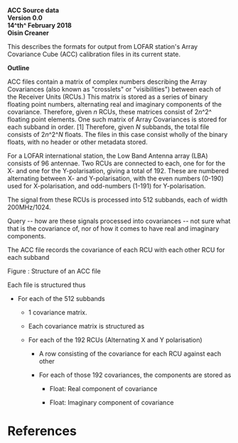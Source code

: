 **ACC Source data\
Version 0.0\
14^th^ February 2018\
Oisin Creaner**

This describes the formats for output from LOFAR station's Array
Covariance Cube (ACC) calibration files in its current state.

**Outline**

ACC files contain a matrix of complex numbers describing the Array
Covariances (also known as "crosslets" or "visibilities") between each
of the Receiver Units (RCUs.) This matrix is stored as a series of
binary floating point numbers, alternating real and imaginary components
of the covariance. Therefore, given *n* RCUs, these matrices consist of
2*n*^2^ floating point elements. One such matrix of Array Covariances is
stored for each subband in order. \[1\] Therefore, given *N* subbands,
the total file consists of 2*n*^2^*N* floats. The files in this case
consist wholly of the binary floats, with no header or other metadata
stored.

For a LOFAR international station, the Low Band Antenna array (LBA)
consists of 96 antennae. Two RCUs are connected to each, one for for the
X- and one for the Y-polarisation, giving a total of 192. These are
numbered alternating between X- and Y-polarisation, with the even
numbers (0-190) used for X-polarisation, and odd-numbers (1-191) for
Y-polarisation.

The signal from these RCUs is processed into 512 subbands, each of width
200MHz/1024.

Query -- how are these signals processed into covariances -- not sure
what that is the covariance of, nor of how it comes to have real and
imaginary components.

The ACC file records the covariance of each RCU with each other RCU for
each subband

Figure : Structure of an ACC file

Each file is structured thus

-   For each of the 512 subbands

    -   1 covariance matrix.

    -   Each covariance matrix is structured as

    -   For each of the 192 RCUs (Alternating X and Y polarisation)

        -   A row consisting of the covariance for each RCU against each
            other

        -   For each of those 192 covariances, the components are stored
            as

            -   Float: Real component of covariance

            -   Float: Imaginary component of covariance

References
==========
